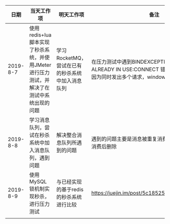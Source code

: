 | 日期     | 当天工作项                                                   | 明天工作项                                       | 备注                                                         |
| -------- | ------------------------------------------------------------ | ------------------------------------------------ | ------------------------------------------------------------ |
| 2019-8-7 | 使用redis+lua脚本实现了秒杀系统，并使用JMeter进行压力测试，并解决了在测试中系统出现的问题 | 学习RocketMQ，尝试在已有的秒杀系统中加入消息队列 | 在压力测试中遇到BINDEXCEPTION：ADDRESS ALREADY IN USE:CONNECT 错误，经过查阅资料知是因为同时发出多个请求，windows端口不够用 |
| 2019-8-8 | 学习消息队列，尝试在秒杀系统中加入消息队列，遇到问题         | 解决整合消息队列所遇到的问题                     | 遇到的问题主要是消息被重复消费，并没有在被消费者消费后删除   |
| 2019-8-9 | 使用MySQL锁机制实现秒杀，进行压力测试                        | 与已经实现的基于redis的秒杀系统进行比较          | https://juejin.im/post/5c1852526fb9a04a0c2e5db6              |
|          |                                                              |                                                  |                                                              |

